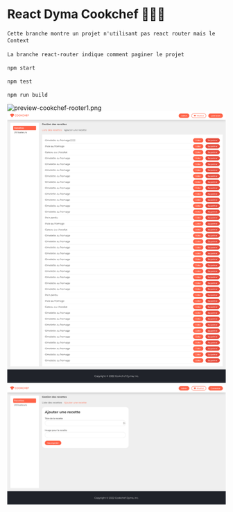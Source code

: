 # React Dyma Cookchef 👨🏻‍🍳

    Cette branche montre un projet n'utilisant pas react router mais le Context

    La branche react-router indique comment paginer le projet

`npm start`

`npm test`

`npm run build`

![preview-cookchef-rooter1.png](./docs/preview-cookchef-rooter1.png)
![preview-cookchef-rooter2.png](./docs/preview-cookchef-rooter2.png)
![preview-cookchef-rooter3.png](./docs/preview-cookchef-rooter3.png)
